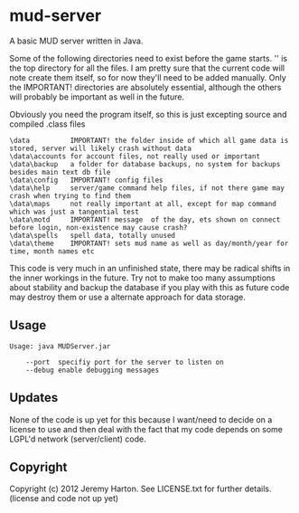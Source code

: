 mud-server
==========

A basic MUD server written in Java.

Some of the following directories need to exist before the game starts. '\' is the top directory
for all the files. I am pretty sure that the current code will note create them itself, so for
now they'll need to be added manually. Only the IMPORTANT! directories are absolutely essential,
although the others will probably be important as well in the future.

Obviously you need the program itself, so this is just excepting source and compiled .class files
```
\data          IMPORTANT! the folder inside of which all game data is stored, server will likely crash without data
\data\accounts for account files, not really used or important
\data\backup   a folder for database backups, no system for backups besides main text db file
\data\config   IMPORTANT! config files
\data\help     server/game command help files, if not there game may crash when trying to find them
\data\maps     not really important at all, except for map command which was just a tangential test
\data\motd     IMPORTANT! message  of the day, ets shown on connect before login, non-existence may cause crash?
\data\spells   spell data, totally unused
\data\theme    IMPORTANT! sets mud name as well as day/month/year for time, month names etc
```
This code is very much in an unfinished state, there may be radical shifts in the inner workings
in the future. Try not to make too many assumptions about stability and backup the database if you
play with this as future code may destroy them or use a alternate approach for data storage.

## Usage
```
Usage: java MUDServer.jar

    --port  specifiy port for the server to listen on
    --debug enable debugging messages
```

## Updates
None of the code is up yet for this because I want/need to decide on a license to use and then deal
with the fact that my code depends on some LGPL'd network (server/client) code.

## Copyright
Copyright (c) 2012 Jeremy Harton. See LICENSE.txt for further details. (license and code not up yet)